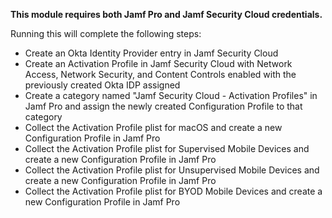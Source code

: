 **This module requires both Jamf Pro and Jamf Security Cloud credentials.**

Running this will complete the following steps:

- Create an Okta Identity Provider entry in Jamf Security Cloud
- Create an Activation Profile in Jamf Security Cloud with Network Access, Network Security, and Content Controls enabled with the previously created Okta IDP assigned
- Create a category named "Jamf Security Cloud - Activation Profiles" in Jamf Pro and assign the newly created Configuration Profile to that category
- Collect the Activation Profile plist for macOS and create a new Configuration Profile in Jamf Pro
- Collect the Activation Profile plist for Supervised Mobile Devices and create a new Configuration Profile in Jamf Pro
- Collect the Activation Profile plist for Unsupervised Mobile Devices and create a new Configuration Profile in Jamf Pro
- Collect the Activation Profile plist for BYOD Mobile Devices and create a new Configuration Profile in Jamf Pro